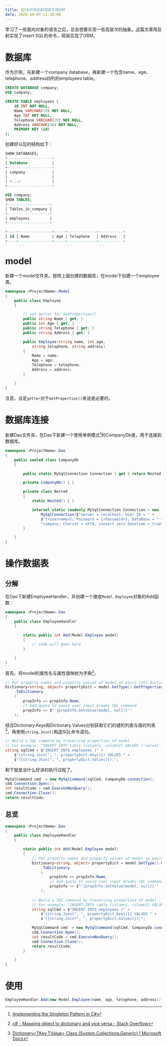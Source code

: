 ```yaml
---
title: 在C#中用反射简易实现ORM
date: 2020-10-07 11:30:08
---
```


学习了一些面向对象的语言之后，总会想要实现一些高层次的抽象。这篇文章用反射实现了insert SQL的命令，简易实现了ORM。
<!--more-->

# 数据库
作为示例，先新建一个company database，再新建一个包含name、age、telephone、address四列的employees table。

```SQL
CREATE DATABASE company;
USE company;

CREATE TABLE employees (
    id INT NOT NULL,
    Name VARCHAR(20) NOT NULL,
    Age INT NOT NULL,
    Telephone VARCHAR(20) NOT NULL,
    Address VARCHAR(40) NOT NULL,
    PRIMARY KEY (id)
);
```

创建好以后的结构如下：

```SQL
SHOW DATABASES;
+--------------------+
| Database           |
+--------------------+
| company            |
|                    |
| <...>              |
+--------------------+

USE company;
SHOW TABLES;
+-------------------+
| Tables_in_company |
+-------------------+
| employees         |
+-------------------+

+----+---------------+-----+-------------+-----------+
| id | Name          | Age | Telephone   | Address   |
+----+---------------+-----+-------------+-----------+
```

# model
新建一个model文件夹。按照上面创建的数据库，在model下创建一个employee类。

```csharp
namespace <ProjectName>.Model
{
    public class Employee
    {

        // set getter for GetProperties()
        public string Name { get; }
        public int Age { get; }
        public string Telephone { get; }
        public string Address { get; }

        public Employee(string name, int age,
            string telephone, string address)
        {
            Name = name;
            Age = age;
            Telephone = telephone;
            Address = address;
        }

    }
}
```

注意，设定`getter`对于`GetProperties()`来说是必要的。

# 数据库连接
新建Dao文件夹，在Dao下新建一个使用单例模式[^1]的CompanyDb类，用于连接到数据库。

```csharp
namespace <ProjectName>.Dao
{
    public sealed class CompanyDb
    {

        public static MySqlConnection Connection { get { return Nested.Connection; } }

        private CompanyDb() { }

        private class Nested
        {
            static Nested() { }

            internal static readonly MySqlConnection Connection = new
                MySqlConnection($"server = localhost; User ID = " +
                $"{<username>}; Password = {<Password>}; DataBase = " +
                "company; Charset = utf8; convert zero datetime = true");
        }

    }
}
```

# 操作数据表
## 分解
在Dao下新建EmployeeHandler，并创建一个接收`Model.Employee`对象的Add函数：

```csharp
namespace <ProjectName>.Dao
{
    public class EmployeeHandler
    {

        static public int Add(Model.Employee model)
        {
            // Code will goes here
        }

    }
}
```

首先，将model的属性名与属性值映射为字典[^2]。

```csharp
// Put property names and property values of model as pairs into dictionary
Dictionary<string, object> propertyDict = model.GetType().GetProperties()
    .ToDictionary
    (
        propInfo => propInfo.Name,
        // Add quote to avoid user input breaks SQL command
        propInfo => $"'{propInfo.GetValue(model, null)}'"
    );
```

结合Dictionary.Keys和Dictionary.Values分别获取它们的键的列表与值的列表[^3]，再使用`string.Join()`构造SQL命令语句。
```csharp
// Build a SQL command by traversing properties of model
// For example: "INSERT INTO table (column1, column2) VALUES ('value1', 'value2');"
string sqlCmd = $"INSERT INTO employees (" +
    $"{string.Join(", ", propertyDict.Keys)}) VALUES " +
    $"({string.Join(", ", propertyDict.Values)});";
```

剩下就是没什么好讲的执行过程了。
```csharp
MySqlCommand cmd  = new MySqlCommand(sqlCmd, CompanyDb.connection);
cmd.Connection.Open();
int resultCode = cmd.ExecuteNonQuery();
cmd.Connection.Close();
return resultCode;
```

## 总览
```csharp
namespace <ProjectName>.Dao
{
    public class EmployeeHandler
    {

        static public int Add(Model.Employee model)
        {
            // Put property names and property values of model as pairs into dictionary
            Dictionary<string, object> propertyDict = model.GetType().GetProperties()
                .ToDictionary
                (
                    propInfo => propInfo.Name,
                    // Add quote to avoid user input breaks SQL command
                    propInfo => $"'{propInfo.GetValue(model, null)}'"
                );
                
            // Build a SQL command by traversing properties of model
            // For example: "INSERT INTO table (column1, column2) VALUES ('value1', 'value2');"
            string sqlCmd = $"INSERT INTO employees (" +
                $"{string.Join(", ", propertyDict.Keys)}) VALUES " +
                $"({string.Join(", ", propertyDict.Values)});";

            MySqlCommand cmd  = new MySqlCommand(sqlCmd, CompanyDb.connection);
            cmd.Connection.Open();
            int resultCode = cmd.ExecuteNonQuery();
            cmd.Connection.Close();
            return resultCode;
        }

    }
}
```

# 使用
```csharp
EmployeeHandler.Add(new Model.Employee(name, age, telephone, address));
```


[^1]: [Implementing the Singleton Pattern in C#](https://csharpindepth.com/articles/singleton)
[^2]: [c# - Mapping object to dictionary and vice versa - Stack Overflow](https://stackoverflow.com/questions/4943817/mapping-object-to-dictionary-and-vice-versa/4944547#4944547)
[^3]: [Dictionary<TKey,TValue> Class (System.Collections.Generic) | Microsoft Docs](https://docs.microsoft.com/en-us/dotnet/api/system.collections.generic.dictionary-2?view=netcore-3.1#examples)
